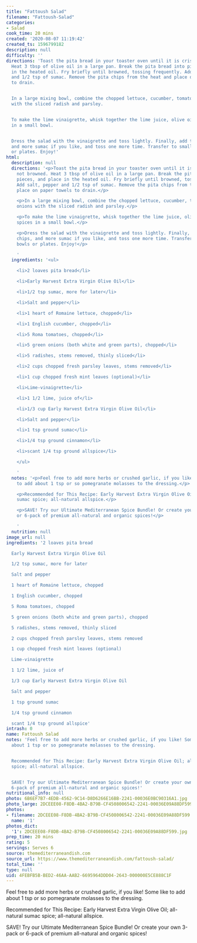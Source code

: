 ```yaml
---
title: "Fattoush Salad"
filename: "Fattoush-Salad"
categories:
- Salad
cook_time: 20 mins
created: '2020-08-07 11:19:42'
created_ts: 1596799182
description: null
difficulty: ''
directions: 'Toast the pita bread in your toaster oven until it is crisp but not browned.
  Heat 3 tbsp of olive oil in a large pan. Break the pita bread into pieces, and place
  in the heated oil. Fry briefly until browned, tossing frequently. Add salt, pepper
  and 1/2 tsp of sumac. Remove the pita chips from the heat and place on paper towels
  to drain.


  In a large mixing bowl, combine the chopped lettuce, cucumber, tomatoes, green onions
  with the sliced radish and parsley.


  To make the lime vinaigrette, whisk together the lime juice, olive oil and spices
  in a small bowl.


  Dress the salad with the vinaigrette and toss lightly. Finally, add the pita chips,
  and more sumac if you like, and toss one more time. Transfer to small serving bowls
  or plates. Enjoy!'
html:
  description: null
  directions: '<p>Toast the pita bread in your toaster oven until it is crisp but
    not browned. Heat 3 tbsp of olive oil in a large pan. Break the pita bread into
    pieces, and place in the heated oil. Fry briefly until browned, tossing frequently.
    Add salt, pepper and 1/2 tsp of sumac. Remove the pita chips from the heat and
    place on paper towels to drain.</p>

    <p>In a large mixing bowl, combine the chopped lettuce, cucumber, tomatoes, green
    onions with the sliced radish and parsley.</p>

    <p>To make the lime vinaigrette, whisk together the lime juice, olive oil and
    spices in a small bowl.</p>

    <p>Dress the salad with the vinaigrette and toss lightly. Finally, add the pita
    chips, and more sumac if you like, and toss one more time. Transfer to small serving
    bowls or plates. Enjoy!</p>

    '
  ingredients: '<ul>

    <li>2 loaves pita bread</li>

    <li>Early Harvest Extra Virgin Olive Oil</li>

    <li>1/2 tsp sumac, more for later</li>

    <li>Salt and pepper</li>

    <li>1 heart of Romaine lettuce, chopped</li>

    <li>1 English cucumber, chopped</li>

    <li>5 Roma tomatoes, chopped</li>

    <li>5 green onions (both white and green parts), chopped</li>

    <li>5 radishes, stems removed, thinly sliced</li>

    <li>2 cups chopped fresh parsley leaves, stems removed</li>

    <li>1 cup chopped fresh mint leaves (optional)</li>

    <li>Lime-vinaigrette</li>

    <li>1 1/2 lime, juice of</li>

    <li>1/3 cup Early Harvest Extra Virgin Olive Oil</li>

    <li>Salt and pepper</li>

    <li>1 tsp ground sumac</li>

    <li>1/4 tsp ground cinnamon</li>

    <li>scant 1/4 tsp ground allspice</li>

    </ul>

    '
  notes: '<p>Feel free to add more herbs or crushed garlic, if you like! Some like
    to add about 1 tsp or so pomegranate molasses to the dressing.</p>

    <p>Recommended for This Recipe: Early Harvest Extra Virgin Olive Oil; all-natural
    sumac spice; all-natural allspice.</p>

    <p>SAVE! Try our Ultimate Mediterranean Spice Bundle! Or create your own 3-pack
    or 6-pack of premium all-natural and organic spices!</p>

    '
  nutrition: null
image_url: null
ingredients: '2 loaves pita bread

  Early Harvest Extra Virgin Olive Oil

  1/2 tsp sumac, more for later

  Salt and pepper

  1 heart of Romaine lettuce, chopped

  1 English cucumber, chopped

  5 Roma tomatoes, chopped

  5 green onions (both white and green parts), chopped

  5 radishes, stems removed, thinly sliced

  2 cups chopped fresh parsley leaves, stems removed

  1 cup chopped fresh mint leaves (optional)

  Lime-vinaigrette

  1 1/2 lime, juice of

  1/3 cup Early Harvest Extra Virgin Olive Oil

  Salt and pepper

  1 tsp ground sumac

  1/4 tsp ground cinnamon

  scant 1/4 tsp ground allspice'
intrash: 0
name: Fattoush Salad
notes: 'Feel free to add more herbs or crushed garlic, if you like! Some like to add
  about 1 tsp or so pomegranate molasses to the dressing.


  Recommended for This Recipe: Early Harvest Extra Virgin Olive Oil; all-natural sumac
  spice; all-natural allspice.


  SAVE! Try our Ultimate Mediterranean Spice Bundle! Or create your own 3-pack or
  6-pack of premium all-natural and organic spices!'
nutritional_info: null
photo: 6B6EF7B7-4EDB-4562-9C14-D8D6266E16BB-2241-00036E0BC90316A1.jpg
photo_large: 2DCEEE08-F8DB-4BA2-B79B-CF4508006542-2241-00036E09A88DF599.jpg
photos:
- filename: 2DCEEE08-F8DB-4BA2-B79B-CF4508006542-2241-00036E09A88DF599.jpg
  name: '1'
photos_dict:
  '1': 2DCEEE08-F8DB-4BA2-B79B-CF4508006542-2241-00036E09A88DF599.jpg
prep_time: 20 mins
rating: 5
servings: Serves 6
source: themediterraneandish.com
source_url: https://www.themediterraneandish.com/fattoush-salad/
total_time: ''
type: null
uid: 4FEBFB5B-BED2-46AA-AAB2-6695964DDD04-2643-000000E5CE888C1F
---
```

Feel free to add more herbs or crushed garlic, if you like! Some like to add about 1 tsp or so pomegranate molasses to the dressing.

Recommended for This Recipe: Early Harvest Extra Virgin Olive Oil; all-natural sumac spice; all-natural allspice.

SAVE! Try our Ultimate Mediterranean Spice Bundle! Or create your own 3-pack or 6-pack of premium all-natural and organic spices!
